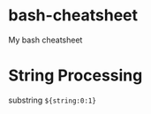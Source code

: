 bash-cheatsheet
===============

My bash cheatsheet


# String Processing

substring
```${string:0:1}```
